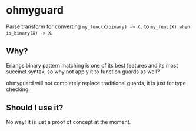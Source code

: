 # ohmyguard

Parse transform for converting `my_func(X/binary) -> X.` to `my_func(X) when is_binary(X) -> X`.

## Why?

Erlangs binary pattern matching is one of its best features and its most succinct syntax, so why not apply it to function guards as well?

ohmyguard will not completely replace traditional guards, it is just for type checking.

## Should I use it?

No way!  It is just a proof of concept at the moment.